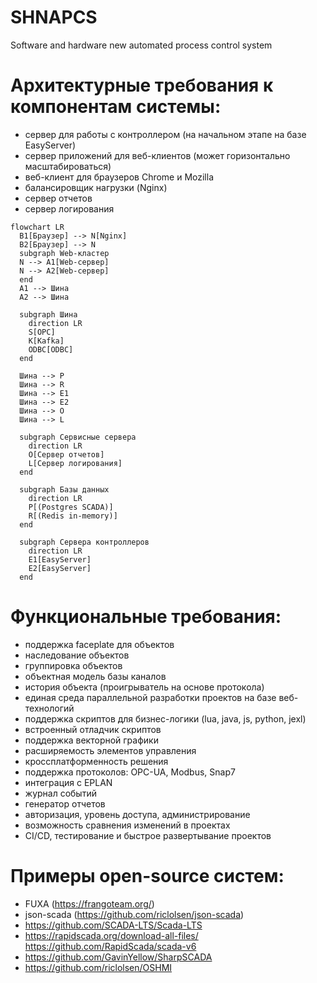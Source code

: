 # SHNAPCS
Software and hardware new automated process control system

# Архитектурные требования к компонентам системы:
* сервер для работы с контроллером (на начальном этапе на базе EasyServer)
* сервер приложений для веб-клиентов (может горизонтально масштабироваться)
* веб-клиент для браузеров Chrome и Mozilla
* балансировщик нагрузки (Nginx)
* сервер отчетов
* сервер логирования

```mermaid
flowchart LR
  B1[Браузер] --> N[Nginx]
  B2[Браузер] --> N
  subgraph Web-кластер
  N --> A1[Web-сервер]
  N --> A2[Web-сервер]
  end
  A1 --> Шина
  A2 --> Шина

  subgraph Шина
    direction LR
    S[OPC]
    K[Kafka]
    ODBC[ODBC]
  end

  Шина --> P
  Шина --> R
  Шина --> E1
  Шина --> E2
  Шина --> O
  Шина --> L

  subgraph Сервисные сервера
    direction LR
    O[Сервер отчетов]
    L[Сервер логирования]
  end

  subgraph Базы данных
    direction LR
    P[(Postgres SCADA)]
    R[(Redis in-memory)]
  end

  subgraph Сервера контроллеров
    direction LR
    E1[EasyServer]
    E2[EasyServer]
  end

```

# Функциональные требования:
* поддержка faceplate для объектов
* наследование объектов
* группировка объектов
* объектная модель базы каналов
* история объекта (проигрыватель на основе протокола)
* единая среда параллельной разработки проектов на базе веб-технологий
* поддержка скриптов для бизнес-логики (lua, java, js, python, jexl)
* встроенный отладчик скриптов
* поддержка векторной графики
* расширяемость элементов управления
* кроссплатформенность решения
* поддержка протоколов: OPC-UA, Modbus, Snap7
* интеграция с EPLAN
* журнал событий
* генератор отчетов
* авторизация, уровень доступа, администрирование
* возможность сравнения изменений в проектах
* CI/CD, тестирование и быстрое развертывание проектов

# Примеры open-source систем:
* FUXA (https://frangoteam.org/) 
* json-scada (https://github.com/riclolsen/json-scada) 
* https://github.com/SCADA-LTS/Scada-LTS 
* https://rapidscada.org/download-all-files/ https://github.com/RapidScada/scada-v6 
* https://github.com/GavinYellow/SharpSCADA 
* https://github.com/riclolsen/OSHMI


